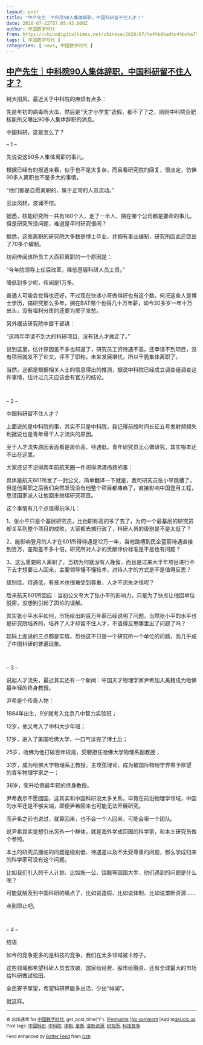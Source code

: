 ```yaml
---
layout: post
title: "中产先生｜中科院90人集体辞职，中国科研留不住人才？"
date: 2020-07-22T07:05:43.000Z
author: 中国数字时代
from: https://chinadigitaltimes.net/chinese/2020/07/%e4%b8%ad%e4%ba%a7%e5%85%88%e7%94%9f%ef%bd%9c%e4%b8%ad%e7%a7%91%e9%99%a290%e4%ba%ba%e9%9b%86%e4%bd%93%e8%be%9e%e8%81%8c%ef%bc%8c%e4%b8%ad%e5%9b%bd%e7%a7%91%e7%a0%94%e7%95%99%e4%b8%8d%e4%bd%8f%e4%ba%ba/
tags: [ 中国数字时代 ]
categories: [ news, 中国数字时代 ]
---
```

<!--1595401543000-->
[中产先生｜中科院90人集体辞职，中国科研留不住人才？](https://chinadigitaltimes.net/chinese/2020/07/%e4%b8%ad%e4%ba%a7%e5%85%88%e7%94%9f%ef%bd%9c%e4%b8%ad%e7%a7%91%e9%99%a290%e4%ba%ba%e9%9b%86%e4%bd%93%e8%be%9e%e8%81%8c%ef%bc%8c%e4%b8%ad%e5%9b%bd%e7%a7%91%e7%a0%94%e7%95%99%e4%b8%8d%e4%bd%8f%e4%ba%ba/)
------

<div>
<p>树大招风，最近关于中科院的麻烦有点多：</p><p>先是年初的病毒所大瓜，然后是“天才小学生”造假，都不了了之，刚刚中科院合肥核能所又曝出90多人集体辞职的消息。</p><p>中国科研，这是怎么了？</p><p>&#8211; 1 &#8211;</p><p>先说说这90多人集体离职的事儿。</p><p>根据已经有的报道来看，似乎也不是太复杂，而且看研究院的回复，很淡定，彷佛90多人离职也不是多大的事情。</p><p>“他们都是自愿离职的，属于正常的人员流动。”</p><p>云淡风轻，波澜不惊。</p><p>据悉，核能研究所一共有180个人，走了一半人，搁在哪个公司都是要命的事儿，但是研究所没问题，难道是平时研究很闲？</p><p>据悉，这些离职的研究院大多数是博士毕业，并拥有事业编制，研究所因此还空出了70多个编制。</p><p>坊间传闻该所员工大面积离职的一个原因是：</p><p>“今年院领导上任后改革，降低基层科研人员工资。”</p><p>降低到多少呢，传闻是1万多。</p><p>普通人可能会觉得也还好，不过现在快递小哥做得好也有这个数。何况这些人是博士学历，搞研究那么多年，搁在BAT哪个也得几十万年薪，如今30多岁一年十万出头，没有福利分房的还要为房子发愁。</p><p>另外据该研究院中层干部讲：</p><p>&#8220;这两年申请不到大的科研项目，没有钱人才就走了。&#8221;</p><p>说到这里，估计原因差不多也知道了，研究员工资待遇不高，还申请不到项目，没有项目就发不了论文，评不了职称，未来发展堪忧，所以干脆集体离职了。</p><p>当然，这都是根据相关人士的信息得出的推测，据说中科院已经成立调查组调查这件事情，估计过几天应该会有官方的结论。</p><p>&nbsp;</p><p>&#8211; 2 &#8211;</p><p>中国科研留不住人才？</p><p>上面说的是中科院的事，其实不只是中科院，我记得前段时间长征五号发射频频失利据说也是青年骨干人才流失的原因。</p><p>至于人才流失原因表面看是房价高、待遇低，青年研究员无心做研究，其实根本还不出在这里。</p><p>大家还记不记得两年前航天圈一件闹得沸沸扬扬的事：</p><p>具体是航天601所发了一封公文，简单翻译一下就是，我司研究员张小平跳槽了，但是他离职之后我们突然发现没有他整个项目都瘫痪了，直接影响中国登月工程，恳请国家派人让他回来继续研究项目。</p><p>这个事情有几个点值得玩味儿：</p><p>1、张小平只是个基层研究员，比他职称高的多了去了，为何一个最基层的研究员却关系到整个项目的成败，大家都去搞行政了，科研人员的级别是不是太低了？</p><p>2、能影响登月的人才在601所得待遇是12万一年，当他跳槽到民企蓝箭待遇直接到百万，差距差不多十倍，研究所对人才的贡献评价标准是不是也有问题？</p><p>3、这么重要的人离职了，当初为何就没有人挽留，而且是过来大半年项目进行不下去才想要让人回来，主要领导懂不懂技术，对待人才的方式是不是值得反思？</p><p>级别低、待遇低，有技术也很难受到尊重，人才不流失才怪呢？</p><p>后来航天601所回应：当初公文夸大了张小平的影响力，只是为了快点让他回单位脱密，没想到引起了舆论的误解。</p><p>其实张小平水平如何，市场给出的百万年薪已经说明了问题，当然张小平的水平也是研究院培养的，培养了人才却留不住人才，不值得反思哪里出了问题了吗？</p><p>起码上面说的三点都是实情，恐怕这不只是一个研究所一个单位的问题，而几乎成了中国科研的普遍现象。</p><p>&nbsp;</p><p>&#8211; 3 &#8211;</p><p>说起人才流失，最近其实还有一个新闻：中国天才物理学家尹希加入美籍成为哈佛最年轻的终身教授。</p><p>尹希是个传奇人物：</p><p>1984年出生，9岁就考入北京八中智力实验班；</p><p>12岁，他又考入了中科大少年班；</p><p>17岁，进入了美国哈佛大学，一口气读完了博士后；</p><p>25岁，哈佛为他打破百年校规，受聘担任哈佛大学物理系副教授；</p><p>31岁，成为哈佛大学物理系正教授，主攻弦理论，成为被国际物理学界寄予厚望的青年物理学家之一；</p><p>36岁，荣升哈佛最年轻的终身教授。</p><p>尹希表示不愿回国，这其实和中国科研没太多关系，毕竟在前沿物理学领域，中国的水平还是不够尖端，即便尹希回来也可能无法开展研究。</p><p>而尹希之前也说过，就算回来，也不会一个人回来，可能会带一个团队。</p><p>说尹希其实是想引出另外一个群体，就是海外学成回国的科学家，和本土研究员做个参照。</p><p>本土的研究员面临的问题是级别低、待遇差以及不太受尊重的问题，那么学成归来的科学家可没有这个问题。</p><p>比如我们引入的千人计划、比如施一公、饶毅等回国大牛，他们遇到的问题是什么呢？</p><p>可能就触及到中国科研的痛点了，比如说造假、比如说体制、比如说垄断资源……</p><p>点到即止吧。</p><p>&nbsp;</p><p>&#8211; 4 &#8211;</p><p>结语</p><p>如今的竞争更多的是科技的竞争，我们在太多领域被卡脖子。</p><p>这些领域都希望科研人员去攻破，国家给经费、股市给融资、还有全球最大的市场给科研做试验田。</p><p>全民寄予厚望，希望科研界能多出活，少出“绯闻”。</p><p>就这样。</p><hr /><p><small>&copy; 总加速师 for <a href="https://chinadigitaltimes.net/chinese">中国数字时代</a>, get_post_time('Y'). |<a href="https://chinadigitaltimes.net/chinese/2020/07/%e4%b8%ad%e4%ba%a7%e5%85%88%e7%94%9f%ef%bd%9c%e4%b8%ad%e7%a7%91%e9%99%a290%e4%ba%ba%e9%9b%86%e4%bd%93%e8%be%9e%e8%81%8c%ef%bc%8c%e4%b8%ad%e5%9b%bd%e7%a7%91%e7%a0%94%e7%95%99%e4%b8%8d%e4%bd%8f%e4%ba%ba/">Permalink</a> |<a href="https://chinadigitaltimes.net/chinese/2020/07/%e4%b8%ad%e4%ba%a7%e5%85%88%e7%94%9f%ef%bd%9c%e4%b8%ad%e7%a7%91%e9%99%a290%e4%ba%ba%e9%9b%86%e4%bd%93%e8%be%9e%e8%81%8c%ef%bc%8c%e4%b8%ad%e5%9b%bd%e7%a7%91%e7%a0%94%e7%95%99%e4%b8%8d%e4%bd%8f%e4%ba%ba/#comments">No comment</a> |Add to<a href="http://del.icio.us/post?url=https://chinadigitaltimes.net/chinese/2020/07/%e4%b8%ad%e4%ba%a7%e5%85%88%e7%94%9f%ef%bd%9c%e4%b8%ad%e7%a7%91%e9%99%a290%e4%ba%ba%e9%9b%86%e4%bd%93%e8%be%9e%e8%81%8c%ef%bc%8c%e4%b8%ad%e5%9b%bd%e7%a7%91%e7%a0%94%e7%95%99%e4%b8%8d%e4%bd%8f%e4%ba%ba/&amp;title=中产先生｜中科院90人集体辞职，中国科研留不住人才？">del.icio.us</a><br/>Post tags: <a href="https://chinadigitaltimes.net/chinese/tag/%e4%b8%ad%e5%9b%bd%e7%a7%91%e7%a0%94/" rel="tag">中国科研</a>, <a href="https://chinadigitaltimes.net/chinese/tag/%e4%b8%ad%e7%a7%91%e9%99%a2/" rel="tag">中科院</a>, <a href="https://chinadigitaltimes.net/chinese/tag/%e4%bd%93%e5%88%b6/" rel="tag">体制</a>, <a href="https://chinadigitaltimes.net/chinese/tag/%e5%9e%84%e6%96%ad/" rel="tag">垄断</a>, <a href="https://chinadigitaltimes.net/chinese/tag/%e5%9e%84%e6%96%ad%e8%b5%84%e6%ba%90/" rel="tag">垄断资源</a>, <a href="https://chinadigitaltimes.net/chinese/tag/%e7%a0%94%e7%a9%b6%e6%89%80/" rel="tag">研究所</a>, <a href="https://chinadigitaltimes.net/chinese/tag/%e7%a7%91%e6%8a%80%e7%ab%9e%e4%ba%89/" rel="tag">科技竞争</a><br/></small></p><p><small>Feed enhanced by <a href='http://planetozh.com/blog/my-projects/wordpress-plugin-better-feed-rss/'>Better Feed</a> from  <a href='http://planetozh.com/blog/'>Ozh</a></small></p>
</div>
